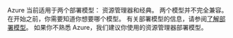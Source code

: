 Azure 当前适用于两个部署模型： 资源管理器和经典。 两个模型并不完全兼容。 在开始之前，你需要知道你想要哪个模型。 有关部署模型的信息，请参阅[了解部署模型](../articles/resource-manager-deployment-model.md)。 如果你不熟悉 Azure，我们建议你使用的资源管理器部署模型。
